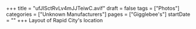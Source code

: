 +++
title = "ufJlSctRvLv4mJJTeiwC.avif"
draft = false
tags = ["Photos"]
categories = ["Unknown Manufacturers"]
pages = ["Gigglebee's"]
startDate = ""
+++
Layout of Rapid City's location
